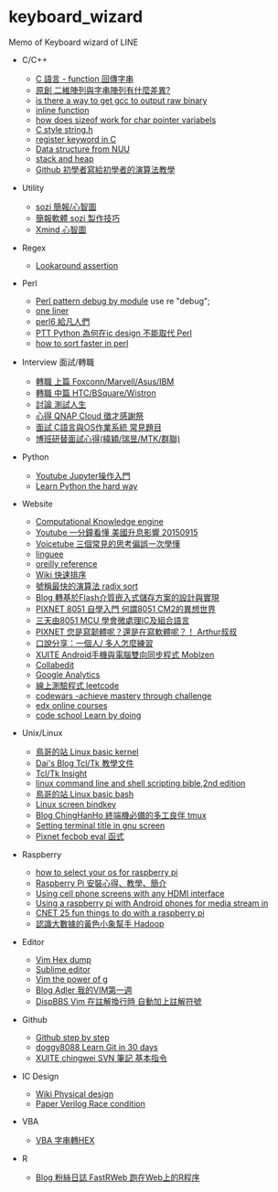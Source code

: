 # keyboard\_wizard
Memo of Keyboard wizard of LINE
  * C/C++
      - [C 語言 - function 回傳字串](http://iamahan.blogspot.tw/2009/05/c-functionstring.html?m=1)
      - [原創 二維陣列與字串陣列有什麼差異?](http://www.cnblogs.com/oomusou/archive/2008/03/24/1119012.html)
      - [is there a way to get gcc to output raw binary](http://stackoverflow.com/questions/1647359/is-there-a-way-to-get-gcc-to-output-raw-binary)
      - [inline function](http://openhome.cc/Gossip/CppGossip/inlineFunction.html)
      - [how does sizeof work for char pointer variabels](http://stackoverflow.com/questions/17298172/how-does-sizeof-work-for-char-pointer-variables)
      - [C style string.h](http://edisonx.pixnet.net/blog/post/76558463-%5Bc%5D-c-style-string.h-%E9%83%A8%E4%BB%BD%E5%87%BD%E5)
      - [register keyword in C](http://stackoverflow.com/questions/578202/register-keyword-in-c)
      - [Data structure from NUU](http://sjchen.im.nuu.edu.tw/Datastructure_Final.html)
      - [stack and heap](http://antrash.pixnet.net/blog/post/70456505-stack-vs-heap%EF%BC%9A%E5%9F%B7%E8%A1%8C%E6%99%82%E6%9C)
      - [Github 初學者寫給初學者的演算法教學](http://alrightchiu.github.io/SecondRound/)


  * Utility
      - [sozi 簡報/心智圖](http://user.frdm.info/ckhung/mm/)
      - [簡報軟體 sozi 製作技巧](http://user.frdm.info/ckhung/b/svg/soz)
      - [Xmind 心智圖](https://www.xmind.net)

  * Regex
      - [Lookaround assertion](http://www.rexegg.com/regex-lookarounds.html)

  * Perl
      - [Perl pattern debug by module](http://perldoc.perl.org/perldebguts.html#Debugging-Regular-Expressions)
	use re "debug";
      - [one liner](http://www.math.harvard.edu/computing/perl/oneliners.txt)
      - [perl6 給凡人們](http://www.slideshare.net/Ovid/perl-6-for-mere-mortals/77)
      - [PTT Python 為何在ic design 不能取代 Perl](https://www.ptt.cc/bbs/Tech_Job/M.1458396608.A.62C.html)
      - [how to sort faster in perl](http://tw.perlmaven.com/how-to-sort-faster-in-perl)

  * Interview 面試/轉職
      - [轉職 上篇 Foxconn/Marvell/Asus/IBM](https://www.ptt.cc/bbs/Tech_Job/M.1441183752.A.8FA.html)
      - [轉職 中篇 HTC/BSquare/Wistron](https://www.ptt.cc/bbs/Tech_Job/M.1441188005.A.2DD.html)
      - [討論 測試人生](https://www.ptt.cc/bbs/Tech_Job/M.1449768068.A.414.html)
      - [心得 QNAP Cloud 徵才感謝祭](https://www.ptt.cc/bbs/Soft_Job/M.1450457023.A.AB4.html)
      - [面試 C語言與OS作業系統 常見題目](http://eeepage.info/interview-c/)
      - [博班研替面試心得(緯穎/瑞昱/MTK/群聯)](https://www.ptt.cc/bbs/Tech_Job/M.1452023635.A.B15.html)

  * Python
      - [Youtube Jupyter操作入門](https://youtu.be/lWkcP4xF8wI)
      - [Learn Python the hard way](http://learnpythonthehardway.org/book/)


  * Website
      - [Computational Knowledge engine](http://www.wolframalpha.com/)
      - [Youtube 一分鐘看懂 美國升息影響 20150915](https://youtu.be/S8NG2isnJtg)
      - [Voicetube 三個常見的思考偏誤一次學懂](http://tw.voicetube.com/videos/27037?ref=android_share)
      - [linguee](http://www.linguee.com/)
      - [oreilly reference](http://www.cs.ait.ac.th/~on/O/oreilly/)
      - [Wiki 快速排序](https://zh.m.wikipedia.org/zh-tw/%E5%BF%AB%E9%80%9F%E6%8E%92%E5%BA%8F)
      - [號稱最快的演算法 radix sort](http://notepad.yehyeh.net/Content/Algorithm/Sort/Radix/Radix.php)
      - [Blog 轉基於Flash介質嵌入式儲存方案的設計與實現](http://m.xuite.net/blog/tzeng015/twblog/113272087)
      - [PIXNET 8051 自學入門 何謂8051 CM2的異想世界](http://jump74521.pixnet.net/blog/post/147955592-8051%E8%)
      - [三天由8051 MCU 學會微處理IC及組合語言](http://knowledge-teaching.blogspot.tw/2012/07/8051-mcu-ic.html?m=1)
      - [PIXNET 您是寫韌體呢？還是在寫軟體呢？！ Arthur叔叔](http://ccchiu.pixnet.net/blog/post/27282399-%E6%82%A8%E)
      - [口說分享：一個人/ 多人怎麼練習](https://www.ptt.cc/bbs/TOEFL_iBT/M.1451558757.A.C01.html)
      - [XUITE Android手機與電腦雙向同步程式 Moblzen](http://m.xuite.net/blog/yh96301/blog/317651143)
      - [Collabedit](http://collabedit.com)
      - [Google Analytics](https://www.google.com/intl/zh-TW_tw/analytics/)
      - [線上測驗程式 leetcode](https://leetcode.com)
      - [codewars -achieve mastery through challenge](http://www.codewars.com/)
      - [edx online courses](https://www.edx.org/course)
      - [code school Learn by doing](https://www.codeschool.com/learn)

  * Unix/Linux
      - [鳥哥的站 Linux basic kernel](http://linux.vbird.org/linux_basic/0540kernel.php)
      - [Dai's Blog Tcl/Tk 教學文件](http://blog.got7.org/2009/06/tcltk.html?m=1)
      - [Tcl/Tk Insight](http://noyesno.net/page/tcltk/insight.html)
      - [linux command line and shell scripting bible,2nd edition](http://it-ebooks.info/book/1533/)
      - [鳥哥的站 Linux basic bash](http://linux.vbird.org/linux_basic/0320bash/csh/no3-8-03.html)
      - [Linux screen bindkey](http://archerworks.blogspot.tw/2010/05/linuxscreenbindkey.html)
      - [Blog ChingHanHo 終端機必備的多工良伴 tmux](http://blog.chh.tw/posts/tmux-terminal-multiplexer/)
      - [Setting terminal title in gnu screen](http://code-and-hacks.peculier.com/articles/setting-terminal-title-in-gnu-screen/)
      - [Pixnet fecbob eval 函式](http://fecbob.pixnet.net/blog/post/38612961-perl%E3%80%80eval)


  * Raspberry
      - [how to select your os for raspberry pi](http://makerpro.cc/2015/03/how-to-select-your-os-for-raspberry-pi/)
      - [Raspberry Pi 安裝心得、教學、簡介](http://wwssllabcd.github.io/blog/2013/01/31/how-to-setup-raspberry-pi/)
      - [Using cell phone screens with any HDMI interface](http://hackaday.com/2014/11/02/using-cell-phone-screens-with-any-hdmi-interface/)
      - [Using a raspberry pi with Android phones for media stream in](http://blog.scphillips.com/posts/2013/01/using-a-raspberry-pi-with-android-phones-for-media-streamin)
      - [CNET 25 fun things to do with a raspberry pi](http://www.cnet.com/how-to/25-fun-things-to-do-with-a-raspberry-pi/)
      - [認識大數據的黃色小象幫手 Hadoop](http://www.inside.com.tw/2015/03/12/big-data-4-hadoop)

  * Editor 
      - [Vim Hex dump](http://vim.wikia.com/wiki/Hex_dump)
      - [Sublime editor](https://www.sublimetext.com)
      - [Vim the power of g](http://vim.wikia.com/wiki/Power_of_g)
      - [Blog Adler 我的VIM第一週](http://motion-express.com/blog/20150215-learning-vim)
      - [DispBBS Vim 在註解換行時 自動加上註解符號](https://disp.cc/b/11-3Trd)

  * Github
      - [Github step by step](http://tech.marsw.tw/blog/2013/08/16/git-notes-github)
      - [doggy8088 Learn Git in 30 days](https://github.com/doggy8088/Learn-Git-in-30-days)
      - [XUITE chingwei SVN 筆記 基本指令](http://blog.xuite.net/chingwei/blog/25557142-%E3%80%90%E7%B3%BB%E7%B5%B1%E3%80%91SVN+%E7%AD%86%E8%A8)


  * IC Design
      - [Wiki Physical design](https://en.m.wikipedia.org/wiki/Physical_design_(electronics))
      - [Paper Verilog Race condition](http://www.sunburst-design.com/papers/CummingsSNUG2000SJ_NBA_rev1_2.off)

  * VBA
      - [VBA 字串轉HEX](http://stackoverflow.com/questions/26363113/converting-string-to-hex-in-excel-vba)

  * R
      - [Blog 粉絲日誌 FastRWeb 跑在Web上的R程序](http://blog.fens.me/r-fastrweb-rserve/)

